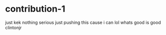 # contribution-1
just kek
nothing serious 
just pushing this cause i can 
lol whats good is good 
clintonjr 
